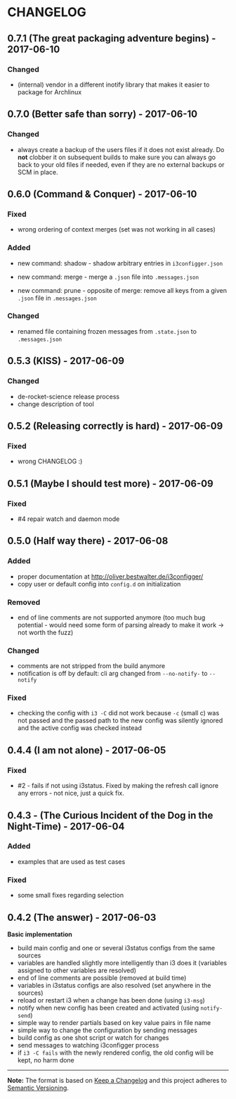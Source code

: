 # CHANGELOG

## 0.7.1 (The great packaging adventure begins) - 2017-06-10

### Changed

- (internal) vendor in a different inotify library that  makes it easier to package for Archlinux

## 0.7.0 (Better safe than sorry) - 2017-06-10

### Changed

- always create a backup of the users files if it does not exist already. Do **not** clobber it on subsequent builds to make sure you can always go back to your old files if needed, even if they are no external backups or SCM in place.

## 0.6.0 (Command & Conquer) - 2017-06-10

### Fixed

- wrong ordering of context merges (set was not working in all cases)

### Added

- new command: shadow - shadow arbitrary entries in `i3configger.json`

- new command: merge - merge a `.json` file into `.messages.json`

- new command: prune - opposite of merge: remove all keys from a given `.json` file in `.messages.json`

### Changed

- renamed file containing frozen messages from `.state.json` to `.messages.json`

## 0.5.3 (KISS) - 2017-06-09

### Changed

- de-rocket-science release process
- change description of tool

## 0.5.2 (Releasing correctly is hard) - 2017-06-09

### Fixed

- wrong CHANGELOG :)

## 0.5.1 (Maybe I should test more) - 2017-06-09

### Fixed

- #4 repair watch and daemon mode

## 0.5.0 (Half way there) - 2017-06-08

### Added

- proper documentation at http://oliver.bestwalter.de/i3configger/
- copy user or default config into `config.d` on initialization

### Removed

- end of line comments are not supported anymore (too much bug potential - would need some form of parsing already to make it work -> not worth the fuzz)

### Changed

- comments are not stripped from the build anymore
- notification is off by default: cli arg changed from `--no-notify-` to `--notify`

### Fixed

- checking the config with `i3 -C` did not work because `-c` (small c) was not passed and the passed path to the new config was silently ignored and the active config was checked instead

## 0.4.4 (I am not alone) - 2017-06-05

### Fixed

- #2 - fails if not using i3status. Fixed by making the refresh call ignore any errors - not nice, just a quick fix.

## 0.4.3 - (The Curious Incident of the Dog in the Night-Time) - 2017-06-04

### Added

* examples that are used as test cases

### Fixed

* some small fixes regarding selection

## 0.4.2 (The answer) - 2017-06-03

**Basic implementation**

* build main config and one or several i3status configs from the same sources
* variables are handled slightly more intelligently than i3 does it (variables assigned to other variables are resolved)
* end of line comments are possible (removed at build time)
* variables in i3status configs are also resolved (set anywhere in the sources)
* reload or restart i3 when a change has been done (using `i3-msg`)
* notify when new config has been created and activated (using `notify-send`)
* simple way to render partials based on key value pairs in file name
* simple way to change the configuration by sending messages
* build config as one shot script or watch for changes
* send messages to watching i3configger process
* if `i3 -C fails` with the newly rendered config, the old config will be kept, no harm done

---

**Note:** The format is based on [Keep a Changelog](http://keepachangelog.com/) and this project adheres to [Semantic Versioning](http://semver.org/).
